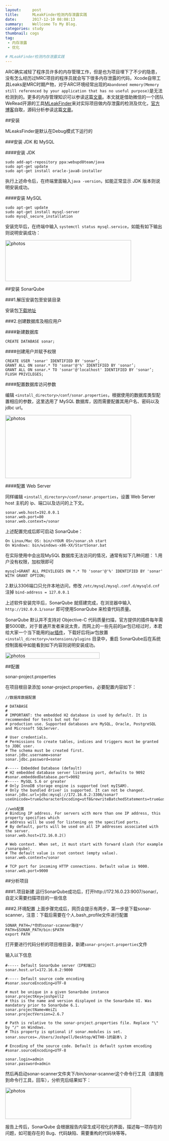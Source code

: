 ```yaml
---
layout:     post
title:      MLeakFinder检测内存泄露实践
date:       2017-12-10 08:08:13
summary:    Wellcome To My Blog.
categories: study
thumbnail: cogs
tag:
 - 内存泄露
 - 优化

# MLeakFinder检测内存泄露实践
---
```


ARC确实减轻了程序员许多的内存管理工作，但是也为项目埋下了不少的隐患，没有怎么经历过MRC项目的程序员就会写下很多内存泄露的代码，Xcode自带工具Leaks是MRC时期产物，对于ARC环境经常出现的```Abandoned memory(Memory still referenced by your application that has no useful purpose)```是无法检测到的。更多的内存管理知识可以参读这篇[文章](http://blog.csdn.net/linyousong/article/details/51816140)。本文就是借助微信的一个团队WeRead开源的工具[MLeakFinder](https://github.com/Tencent/MLeaksFinder)来对实际项目做内存泄露的检测及优化，[官方博客](http://wereadteam.github.io/2016/02/22/MLeaksFinder/)自取，源码分析参读这篇[文章](http://www.jianshu.com/p/ccf3014ca6a6)。


##安装

MLeaksFinder是默认在Debug模式下运行的


###安装 JDK 和 MySQL

####安装 JDK

```
sudo add-apt-repository ppa:webupd8team/java
sudo apt-get update
sudo apt-get install oracle-java8-installer
```

执行上述命令后，在终端里面输入```java -version```，如能正常显示 JDK 版本则说明安装成功。

####安装 MySQL

```
sudo apt-get update
sudo apt-get install mysql-server
sudo mysql_secure_installation
```

安装完毕后，在终端中输入 ```systemctl status mysql.service```，如能有如下输出则说明安装成功：

<img src="http://upload-images.jianshu.io/upload_images/721001-0242e8a42dbfc1f3.png?imageMogr2/auto-orient/strip" width="400" height="130" alt="photos"/>

##安装 SonarQube

###1.解压安装包至安装目录

安装包[下载地址](https://www.sonarqube.org/downloads/)

###2.创建数据库及相应用户

####新建数据库

```
CREATE DATABASE sonar;
```

####创建用户并赋予权限

```
CREATE USER 'sonar' IDENTIFIED BY 'sonar’;
GRANT ALL ON sonar.* TO 'sonar'@'%' IDENTIFIED BY 'sonar’;
GRANT ALL ON sonar.* TO 'sonar'@'localhost' IDENTIFIED BY 'sonar’;
FLUSH PRIVILEGES;
```

####配置数据库访问参数

编辑 ```<install_directory>/conf/sonar.properties```，根据使用的数据库类型配置相应的参数，这里选用了 MySQL 数据库，因而需要配置其用户名、密码以及 jdbc url。

<img src="http://upload-images.jianshu.io/upload_images/721001-cfe0acae263be37f.png?imageMogr2/auto-orient/strip%7CimageView2/2/w/1240" width="400" height="200" alt="photos"/>

####配置 Web Server

同样编辑 ```<install_directory>/conf/sonar.properties```，设置 Web Server host 主机的 ip、端口以及访问的上下文。

```
sonar.web.host=192.0.0.1
sonar.web.port=80
sonar.web.context=/sonar
```

上述配置完成后即可启动 SonarQube：

```
On Linux/Mac OS: bin/<YOUR OS>/sonar.sh start
On Windows: bin/windows-x86-XX/StartSonar.bat
```

在实际使用中会出现MySQL 数据库无法访问的情况，通常有如下几种问题：
1.用户没有权限，加权限即可

```
mysql>GRANT ALL PRIVILEGES ON *.* TO 'sonar'@'%' IDENTIFIED BY 'sonar' WITH GRANT OPTION;
```

2.默认3306端口只允许本地访问，修改 ```/etc/mysql/mysql.conf.d/mysqld.cnf```
注掉 ```bind-address = 127.0.0.1```

上述软件安装完毕后，SonarQube 就搭建完成，在浏览器中输入 ```http://192.0.0.1/sonar``` 即可使用SonarQube 来检查代码质量。

SonarQube 默认并不支持对 Objective-C 代码质量扫描，官方提供的插件每年需要5000欧，对于普通开发者来说太贵，而网上的一些先前的jar包已经过时，本君给大家一个当下能用的[jar插件]()，下载好后将jar包放置```<install_directory>/extensions/plugins``` 目录中，重启 SonarQube后在系统控制面板中如能看到如下内容则说明安装成功。

<img src="http://upload-images.jianshu.io/upload_images/721001-a03a9f36c4bba994.png?imageMogr2/auto-orient/strip%7CimageView2/2/w/1240" width="300" height="20" alt="photos"/>
 
##配置

sonar-project.properties

在项目根目录添加 sonar-project.properties，必要配置内容如下：

```
//数据库数据配置

# DATABASE
#
# IMPORTANT: the embedded H2 database is used by default. It is recommended for tests but not for
# production use. Supported databases are MySQL, Oracle, PostgreSQL and Microsoft SQLServer.

# User credentials.
# Permissions to create tables, indices and triggers must be granted to JDBC user.
# The schema must be created first.
sonar.jdbc.username=sonar
sonar.jdbc.password=sonar

#----- Embedded Database (default)
# H2 embedded database server listening port, defaults to 9092
#sonar.embeddedDatabase.port=9092
#----- MySQL 5.6 or greater
# Only InnoDB storage engine is supported (not myISAM).
# Only the bundled driver is supported. It can not be changed.
sonar.jdbc.url=jdbc:mysql://172.16.0.2:3306/sonar?useUnicode=true&characterEncoding=utf8&rewriteBatchedStatements=true&useConfigs=maxPerformance&useSSL=false
```

```
//web配置
# Binding IP address. For servers with more than one IP address, this property specifies which
# address will be used for listening on the specified ports.
# By default, ports will be used on all IP addresses associated with the server.
sonar.web.host=172.16.0.2()

# Web context. When set, it must start with forward slash (for example /sonarqube).
# The default value is root context (empty value).
sonar.web.context=/sonar

# TCP port for incoming HTTP connections. Default value is 9000.
sonar.web.port=9000
```

##分析项目

###1.项目新建
运行SonarQube成功后，打开http://172.16.0.23:9007/sonar/，自定义需要扫描项目的一些信息


###2.环境配置
上面步骤完成后，网页会提示有两步，第一步是下载sonar-scanner，注意：下载后需要在个人.bash_profile文件进行配置

```
SONAR_PATH=/*你的sonar-scanner路径*/
PATH=$SONAR_PATH/bin:$PATH
export PATH
```


打开要进行代码分析的项目根目录，新建```sonar-project.properties```文件

输入以下信息

```
#----- Default SonarQube server（IP和端口）
sonar.host.url=172.16.0.2:9000

#----- Default source code encoding
#sonar.sourceEncoding=UTF-8

# must be unique in a given SonarQube instance
sonar.projectKey=joshpell2
# this is the name and version displayed in the SonarQube UI. Was mandatory prior to SonarQube 6.1.
sonar.projectName=WeiZi
sonar.projectVersion=2.6.7
 
# Path is relative to the sonar-project.properties file. Replace "\" by "/" on Windows.
# This property is optional if sonar.modules is set. 
sonar.sources=./Users/Joshpell/Desktop/WITH8-1的副本\ 2
 
# Encoding of the source code. Default is default system encoding
#sonar.sourceEncoding=UTF-8

sonar.login=admin
sonar.password=admin
```


然后再启动sonar-scanner文件夹下/bin/sonar-scanner这个命令行工具（直接拖到命令行工具，回车），分析完后结果如下：

<img src="http://pic.yupoo.com/joshpell/GRLfh2Zc/VcEK9.png" width="400" height="100" alt="photos"/>

报告上传后，SonarQube 会根据报告内容生成可视化的界面，描述每一项存在的问题，如可能存在的 Bug、代码缺陷、需要重构的代码块等等。

